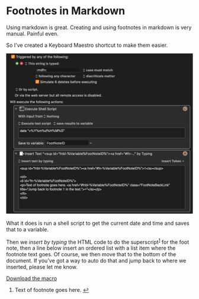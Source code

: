 # Footnotes in Markdown

Using markdown is great. Creating and using footnotes in markdown is very manual. Painful even.

So I've created a Keyboard Maestro shortcut to make them easier.

![Keyboard Maestro Markdown Footnote Marcro](../images/kbm-mdfn.png)

What it does is run a shell script to get the current date and time and saves that to a variable.

Then we *insert by typing* the HTML code to do the superscript<sup id="fnbl-20200519095757"><a href="#fn-20200519095757">1</a></sup> for the foot note, then a line below insert an ordered list with a list item where the footnote text goes. Of course, we then move that to the bottom of the document. If you've got a way to auto do that and jump back to where we inserted, please let me know.

[Download the macro](../images/kbm-mdfn.kmmacros)

<ol>
	<li id="fn-20200519095757">
		<p>Text of footnote goes here. <a href="#fnbl-20200519095757" class="FootNoteBackLink" title="Jump back to footnote 1 in the text.">↩︎</a></p>
	</li>
</ol>

